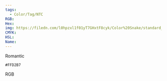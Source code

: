 ```yaml
---
tags:
  - Color/Tag/NTC
RGB:
Hex:
img: https://filedn.com/l0hpzxl1f01yT7GHxtF8cyk/Color%20Snake/standard_csv_to_svg//FFD2B7.svg
CMYK:
HSL:
Name:
---
```

Romantic
```palette
#FFD2B7
```
RGB
